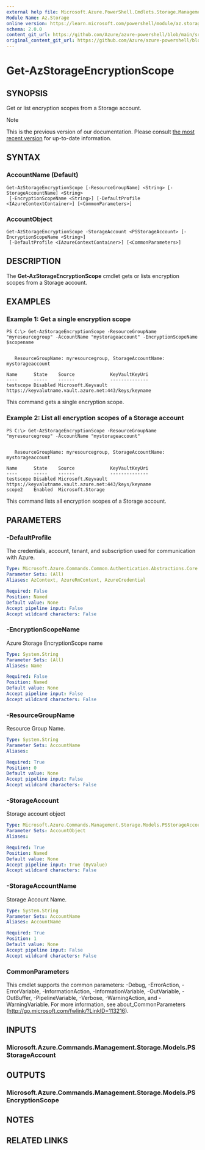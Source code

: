 ```yaml
---
external help file: Microsoft.Azure.PowerShell.Cmdlets.Storage.Management.dll-Help.xml
Module Name: Az.Storage
online version: https://learn.microsoft.com/powershell/module/az.storage/get-azstorageencryptionscope
schema: 2.0.0
content_git_url: https://github.com/Azure/azure-powershell/blob/main/src/Storage/Storage.Management/help/Get-AzStorageEncryptionScope.md
original_content_git_url: https://github.com/Azure/azure-powershell/blob/main/src/Storage/Storage.Management/help/Get-AzStorageEncryptionScope.md
---
```


# Get-AzStorageEncryptionScope

## SYNOPSIS
Get or list encryption scopes from a Storage account.

> [!NOTE]
>This is the previous version of our documentation. Please consult [the most recent version](/powershell/module/az.storage/get-azstorageencryptionscope) for up-to-date information.

## SYNTAX

### AccountName (Default)
```
Get-AzStorageEncryptionScope [-ResourceGroupName] <String> [-StorageAccountName] <String>
 [-EncryptionScopeName <String>] [-DefaultProfile <IAzureContextContainer>] [<CommonParameters>]
```

### AccountObject
```
Get-AzStorageEncryptionScope -StorageAccount <PSStorageAccount> [-EncryptionScopeName <String>]
 [-DefaultProfile <IAzureContextContainer>] [<CommonParameters>]
```

## DESCRIPTION
The **Get-AzStorageEncryptionScope** cmdlet gets or lists encryption scopes from a Storage account.

## EXAMPLES

### Example 1: Get a single encryption scope
<!-- Skip: Output cannot be splitted from code -->
```
PS C:\> Get-AzStorageEncryptionScope -ResourceGroupName "myresourcegroup" -AccountName "mystorageaccount" -EncryptionScopeName $scopename


   ResourceGroupName: myresourcegroup, StorageAccountName: mystorageaccount

Name      State    Source             KeyVaultKeyUri
----      -----    ------             --------------
testscope Disabled Microsoft.Keyvault https://keyvalutname.vault.azure.net:443/keys/keyname
```

This command gets a single encryption scope.

### Example 2: List all encryption scopes of a Storage account
<!-- Skip: Output cannot be splitted from code -->
```
PS C:\> Get-AzStorageEncryptionScope -ResourceGroupName "myresourcegroup" -AccountName "mystorageaccount"


   ResourceGroupName: myresourcegroup, StorageAccountName: mystorageaccount

Name      State    Source             KeyVaultKeyUri
----      -----    ------             --------------
testscope Disabled Microsoft.Keyvault https://keyvalutname.vault.azure.net:443/keys/keyname
scope2    Enabled  Microsoft.Storage
```

This command lists all encryption scopes of a Storage account.

## PARAMETERS

### -DefaultProfile
The credentials, account, tenant, and subscription used for communication with Azure.

```yaml
Type: Microsoft.Azure.Commands.Common.Authentication.Abstractions.Core.IAzureContextContainer
Parameter Sets: (All)
Aliases: AzContext, AzureRmContext, AzureCredential

Required: False
Position: Named
Default value: None
Accept pipeline input: False
Accept wildcard characters: False
```

### -EncryptionScopeName
Azure Storage EncryptionScope name

```yaml
Type: System.String
Parameter Sets: (All)
Aliases: Name

Required: False
Position: Named
Default value: None
Accept pipeline input: False
Accept wildcard characters: False
```

### -ResourceGroupName
Resource Group Name.

```yaml
Type: System.String
Parameter Sets: AccountName
Aliases:

Required: True
Position: 0
Default value: None
Accept pipeline input: False
Accept wildcard characters: False
```

### -StorageAccount
Storage account object

```yaml
Type: Microsoft.Azure.Commands.Management.Storage.Models.PSStorageAccount
Parameter Sets: AccountObject
Aliases:

Required: True
Position: Named
Default value: None
Accept pipeline input: True (ByValue)
Accept wildcard characters: False
```

### -StorageAccountName
Storage Account Name.

```yaml
Type: System.String
Parameter Sets: AccountName
Aliases: AccountName

Required: True
Position: 1
Default value: None
Accept pipeline input: False
Accept wildcard characters: False
```

### CommonParameters
This cmdlet supports the common parameters: -Debug, -ErrorAction, -ErrorVariable, -InformationAction, -InformationVariable, -OutVariable, -OutBuffer, -PipelineVariable, -Verbose, -WarningAction, and -WarningVariable. For more information, see about_CommonParameters (http://go.microsoft.com/fwlink/?LinkID=113216).

## INPUTS

### Microsoft.Azure.Commands.Management.Storage.Models.PSStorageAccount

## OUTPUTS

### Microsoft.Azure.Commands.Management.Storage.Models.PSEncryptionScope

## NOTES

## RELATED LINKS
